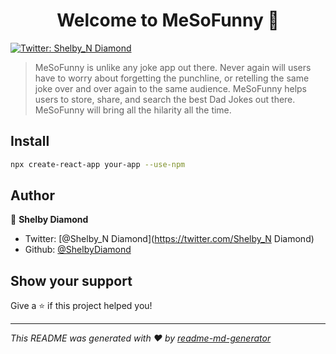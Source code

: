 <h1 align="center">Welcome to MeSoFunny 👋</h1>
<p>
  <a href="https://twitter.com/Shelby_N Diamond">
    <img alt="Twitter: Shelby_N Diamond" src="https://img.shields.io/twitter/follow/Shelby_N Diamond.svg?style=social" target="_blank" />
  </a>
</p>

> MeSoFunny is unlike any joke app out there. Never again will users have to worry about forgetting the punchline, or retelling the same joke over and over again to the same audience. MeSoFunny helps users to store, share, and search the best Dad Jokes out there. MeSoFunny will bring all the hilarity all the time.

## Install

```sh
npx create-react-app your-app --use-npm
```

## Author

👤 **Shelby Diamond**

* Twitter: [@Shelby_N Diamond](https://twitter.com/Shelby_N Diamond)
* Github: [@ShelbyDiamond](https://github.com/ShelbyDiamond)

## Show your support

Give a ⭐️ if this project helped you!

***
_This README was generated with ❤️ by [readme-md-generator](https://github.com/kefranabg/readme-md-generator)_